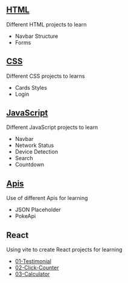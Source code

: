## [HTML](/documents/html.md)

Different HTML projects to learn

- Navbar Structure
- Forms

## [CSS](/documents/css.md)

Different CSS projects to learns

- Cards Styles
- Login

## [JavaScript](/documents/js.md)

Different JavaScript projects to learn

- Navbar
- Network Status
- Device Detection
- Search
- Countdown

## [Apis](/documents/apis.md)

Use of different Apis for learning

- JSON Placeholder
- PokeApi

## React

Using vite to create React projects for learning

- [01-Testimonial](/react/projects/01-testimonials/)
- [02-Click-Counter](/react/projects/02-click-counter/)
- [03-Calculator](/react/projects/03-calculator/)

